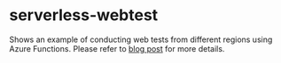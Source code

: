 # serverless-webtest
Shows an example of conducting web tests from different regions using Azure Functions. Please refer to [blog post](http://khaledhikmat.github.io/posts/2017-02-15-web-test-thoughts) for more details.
